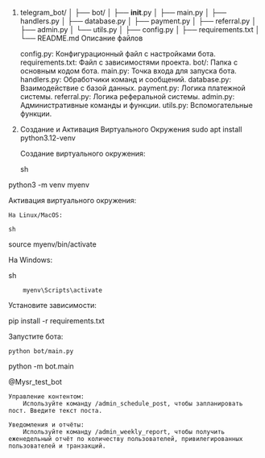1. telegram_bot/
│
├── bot/
│   ├── __init__.py
│   ├── main.py
│   ├── handlers.py
│   ├── database.py
│   ├── payment.py
│   ├── referral.py
│   ├── admin.py
│   └── utils.py
│
├── config.py
│
├── requirements.txt
│
└── README.md
Описание файлов

    config.py: Конфигурационный файл с настройками бота.
    requirements.txt: Файл с зависимостями проекта.
    bot/: Папка с основным кодом бота.
        main.py: Точка входа для запуска бота.
        handlers.py: Обработчики команд и сообщений.
        database.py: Взаимодействие с базой данных.
        payment.py: Логика платежной системы.
        referral.py: Логика реферальной системы.
        admin.py: Административные команды и функции.
        utils.py: Вспомогательные функции.

4. Создание и Активация Виртуального Окружения
 sudo  apt install python3.12-venv

    Создание виртуального окружения:

    sh

python3 -m venv myenv

Активация виртуального окружения:

    На Linux/MacOS:

    sh

source myenv/bin/activate

На Windows:

sh

        myenv\Scripts\activate

Установите зависимости:

pip install -r requirements.txt

Запустите бота:

    python bot/main.py
python -m bot.main

@Mysr_test_bot




    Управление контентом:
        Используйте команду /admin_schedule_post, чтобы запланировать пост. Введите текст поста.

    Уведомления и отчёты:
        Используйте команду /admin_weekly_report, чтобы получить еженедельный отчёт по количеству пользователей, привилегированных пользователей и транзакций.
